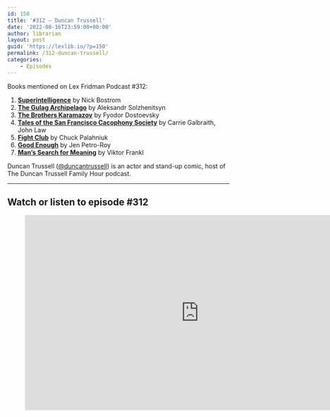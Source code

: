 ```yaml
---
id: 150
title: '#312 – Duncan Trussell'
date: '2022-08-16T23:59:00+00:00'
author: librarian
layout: post
guid: 'https://lexlib.io/?p=150'
permalink: /312-duncan-trussell/
categories:
    - Episodes
---
```


Books mentioned on Lex Fridman Podcast #312:

1. **[Superintelligence](https://amzn.to/3hIsVKq)** by Nick Bostrom
2. **[The Gulag Archipelago](https://amzn.to/3hU3FAW)** by Aleksandr Solzhenitsyn
3. **[The Brothers Karamazov](https://amzn.to/3hNzn2V)** by Fyodor Dostoevsky
4. **[Tales of the San Francisco Cacophony Society](https://amzn.to/3UPeC5v)** by Carrie Galbraith, John Law
5. **[Fight Club](https://amzn.to/3TS9Gvo)** by Chuck Palahniuk
6. **[Good Enough](https://amzn.to/3V9d3Pw)** by Jen Petro-Roy
7. **[Man’s Search for Meaning](https://amzn.to/3EmE8Ix)** by Viktor Frankl

Duncan Trussell ([@duncantrussell](https://twitter.com/duncantrussell)) is an actor and stand-up comic, host of The Duncan Trussell Family Hour podcast.

- - - - - -

## Watch or listen to episode #312

<figure class="wp-block-embed is-type-video is-provider-youtube wp-block-embed-youtube wp-embed-aspect-16-9 wp-has-aspect-ratio"><div class="wp-block-embed__wrapper"><iframe allow="accelerometer; autoplay; clipboard-write; encrypted-media; gyroscope; picture-in-picture" allowfullscreen="" frameborder="0" height="443" loading="lazy" src="https://www.youtube.com/embed/jdIyNMkusLE?feature=oembed" title="Duncan Trussell: Comedy, Sentient Robots, Suffering, Love & Burning Man | Lex Fridman Podcast #312" width="788"></iframe></div></figure>